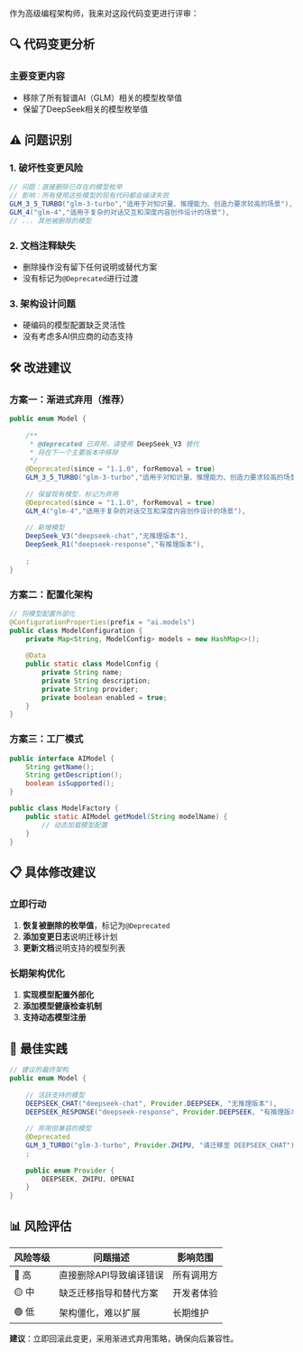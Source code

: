 作为高级编程架构师，我来对这段代码变更进行评审：

## 🔍 **代码变更分析**

### **主要变更内容**
- 移除了所有智谱AI（GLM）相关的模型枚举值
- 保留了DeepSeek相关的模型枚举值

## ⚠️ **问题识别**

### 1. **破坏性变更风险**
```java
// 问题：直接删除已存在的模型枚举
// 影响：所有使用这些模型的现有代码都会编译失败
GLM_3_5_TURBO("glm-3-turbo","适用于对知识量、推理能力、创造力要求较高的场景"),
GLM_4("glm-4","适用于复杂的对话交互和深度内容创作设计的场景"),
// ... 其他被删除的模型
```

### 2. **文档注释缺失**
- 删除操作没有留下任何说明或替代方案
- 没有标记为`@Deprecated`进行过渡

### 3. **架构设计问题**
- 硬编码的模型配置缺乏灵活性
- 没有考虑多AI供应商的动态支持

## 🛠️ **改进建议**

### **方案一：渐进式弃用（推荐）**
```java
public enum Model {
    
    /**
     * @deprecated 已弃用，请使用 DeepSeek_V3 替代
     * 将在下一个主要版本中移除
     */
    @Deprecated(since = "1.1.0", forRemoval = true)
    GLM_3_5_TURBO("glm-3-turbo","适用于对知识量、推理能力、创造力要求较高的场景"),
    
    // 保留现有模型，标记为弃用
    @Deprecated(since = "1.1.0", forRemoval = true)
    GLM_4("glm-4","适用于复杂的对话交互和深度内容创作设计的场景"),
    
    // 新增模型
    DeepSeek_V3("deepseek-chat","无推理版本"),
    DeepSeek_R1("deepseek-response","有推理版本"),
    
    ;
}
```

### **方案二：配置化架构**
```java
// 将模型配置外部化
@ConfigurationProperties(prefix = "ai.models")
public class ModelConfiguration {
    private Map<String, ModelConfig> models = new HashMap<>();
    
    @Data
    public static class ModelConfig {
        private String name;
        private String description;
        private String provider;
        private boolean enabled = true;
    }
}
```

### **方案三：工厂模式**
```java
public interface AIModel {
    String getName();
    String getDescription();
    boolean isSupported();
}

public class ModelFactory {
    public static AIModel getModel(String modelName) {
        // 动态加载模型配置
    }
}
```

## 📋 **具体修改建议**

### **立即行动**
1. **恢复被删除的枚举值**，标记为`@Deprecated`
2. **添加变更日志**说明迁移计划
3. **更新文档**说明支持的模型列表

### **长期架构优化**
1. **实现模型配置外部化**
2. **添加模型健康检查机制**
3. **支持动态模型注册**

## 🎯 **最佳实践**

```java
// 建议的最终架构
public enum Model {
    
    // 活跃支持的模型
    DEEPSEEK_CHAT("deepseek-chat", Provider.DEEPSEEK, "无推理版本"),
    DEEPSEEK_RESPONSE("deepseek-response", Provider.DEEPSEEK, "有推理版本"),
    
    // 弃用但兼容的模型
    @Deprecated
    GLM_3_TURBO("glm-3-turbo", Provider.ZHIPU, "请迁移至 DEEPSEEK_CHAT"),
    ;
    
    public enum Provider {
        DEEPSEEK, ZHIPU, OPENAI
    }
}
```

## 📊 **风险评估**

| 风险等级 | 问题描述 | 影响范围 |
|---------|---------|---------|
| 🔴 高 | 直接删除API导致编译错误 | 所有调用方 |
| 🟡 中 | 缺乏迁移指导和替代方案 | 开发者体验 |
| 🟢 低 | 架构僵化，难以扩展 | 长期维护 |

**建议**：立即回滚此变更，采用渐进式弃用策略，确保向后兼容性。